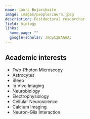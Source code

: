 ```yaml
---
name: Laura Bojarskaite
image: images/people/Laura.jpeg
description: Postdoctoral researcher
field: biology
links:
  home-page: ""
  google-scholar: JmGpCZ8AAAAJ
---
```


## Academic interests

- Two-Photon Microscopy
- Astrocytes
- Sleep
- In Vivo Imaging
- Neurobiology
- Electrophysiology
- Cellular Neuroscience
- Calcium Imaging
- Neuron-Glia Interaction